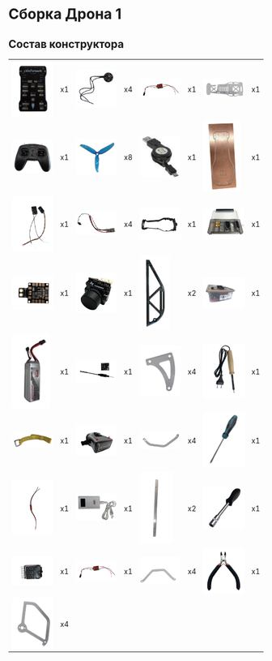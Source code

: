 # Сборка Дрона 1

## Состав конструктора

<table class="type_table">
    <tr>
        <td><img src="../assets/assembling_drone1/composition/1.png" width=100 heigh=100 class="center"></td>
        <td>x1</td>
        <td><img src="../assets/assembling_drone1/composition/9.png" width=100 heigh=100 class="center"></td>
        <td>x4</td>
        <td><img src="../assets/assembling_drone1/composition/16.png" width=100 heigh=100 class="center"></td>
        <td>x1</td>
        <td><img src="../assets/assembling_drone1/composition/25.png" width=100 heigh=100 class="center"></td>
        <td>x1</td>
    </tr>
        <td><img src="../assets/assembling_drone1/composition/2.png" width=100 heigh=100 class="center"></td>
        <td>x1</td>
        <td><img src="../assets/assembling_drone1/composition/10.png" width=100 heigh=100 class="center"></td>
        <td>x8</td>
        <td><img src="../assets/assembling_drone1/composition/17.png" width=100 heigh=100 class="center"></td>
        <td>x1</td>
        <td><img src="../assets/assembling_drone1/composition/26.png" width=73 heigh=100 class="center"></td>
        <td>x1</td>
    </tr>
        <td><img src="../assets/assembling_drone1/composition/3.png" width=100 heigh=100 class="center"></td>
        <td>x1</td>
        <td><img src="../assets/assembling_drone1/composition/11.png" width=100 heigh=100 class="center"></td>
        <td>x4</td>
        <td><img src="../assets/assembling_drone1/composition/18.png" width=100 heigh=100 class="center"></td>
        <td>x1</td>
        <td><img src="../assets/assembling_drone1/composition/27.png" width=100 heigh=100 class="center"></td>
        <td>x1</td>
    </tr>
        <td><img src="../assets/assembling_drone1/composition/4.png" width=100 heigh=100 class="center"></td>
        <td>x1</td>
        <td><img src="../assets/assembling_drone1/composition/12.png" width=100 heigh=100 class="center"></td>
        <td>x1</td>
        <td><img src="../assets/assembling_drone1/composition/19.png" width=60 heigh=100 class="center"></td>
        <td>x2</td>
        <td><img src="../assets/assembling_drone1/composition/28.png"width=100 heigh=100 class="center"></td>
        <td>x1</td>
    </tr>
        <td><img src="../assets/assembling_drone1/composition/5.png" width=75 heigh=100 class="center"></td>
        <td>x1</td>
        <td><img src="../assets/assembling_drone1/composition/13.png" width=100 heigh=100 class="center"></td>
        <td>x1</td>
        <td><img src="../assets/assembling_drone1/composition/20.png" width=100 heigh=100 class="center"></td>
        <td>x4</td>
        <td><img src="../assets/assembling_drone1/composition/29.png" width=100 heigh=100 class="center"></td>
        <td>x1</td>
    </tr>
        <td><img src="../assets/assembling_drone1/composition/6.png" width=100 heigh=100 class="center"></td>
        <td>x1</td>
        <td><img src="../assets/assembling_drone1/composition/14.png" width=100 heigh=100 class="center"></td>
        <td>x1</td>
        <td><img src="../assets/assembling_drone1/composition/21.png" width=100 heigh=100 class="center"></td>
        <td>x4</td>
        <td><img src="../assets/assembling_drone1/composition/30.png" width=100 heigh=100 class="center"></td>
        <td>x1</td>
    </tr>
        <td><img src="../assets/assembling_drone1/composition/7.png" width=100 heigh=100 class="center"></td>
        <td>x1</td>
        <td><img src="../assets/assembling_drone1/composition/15.png" width=100 heigh=100 class="center"></td>
        <td>x1</td>
        <td><img src="../assets/assembling_drone1/composition/22.png" width=65 heigh=100 class="center"></td>
        <td>x2</td>
        <td><img src="../assets/assembling_drone1/composition/31.png" width=100 heigh=100 class="center"></td>
        <td>x1</td>
    </tr>   
    </tr>
        <td><img src="../assets/assembling_drone1/composition/8.png" width=100 heigh=100 class="center"></td>
        <td>x1</td>
        <td><img src="../assets/assembling_drone1/composition/16.png" width=100 heigh=100 class="center"></td>
        <td>x1</td>
        <td><img src="../assets/assembling_drone1/composition/23.png" width=100 heigh=100 class="center"></td>
        <td>x4</td>
        <td><img src="../assets/assembling_drone1/composition/32.png" width=100 heigh=100 class="center"></td>
        <td>x1</td>
    </tr>  
    </tr>
        <td><img src="../assets/assembling_drone1/composition/24.png" width=100 heigh=100 class="center"></td>
        <td>x4</td>
    </tr>  
</table>
